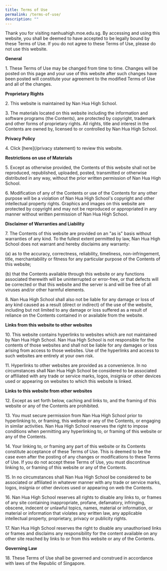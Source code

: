 ```yaml
---
title: Terms of Use
permalink: /terms-of-use/
description: ""
---
```

Thank you for visiting nanhuahigh.moe.edu.sg. By accessing and using this website, you shall be deemed to have accepted to be legally bound by these Terms of Use. If you do not agree to these Terms of Use, please do not use this website.

**General**

1\. These Terms of Use may be changed from time to time. Changes will be posted on this page and your use of this website after such changes have been posted will constitute your agreement to the modified Terms of Use and all of the changes.

**Proprietary Rights**

2\. This website is maintained by Nan Hua High School.

3\. The materials located on this website including the information and software programs (the Contents), are protected by copyright, trademark and other forms of proprietary rights. All rights, title and interest in the Contents are owned by, licensed to or controlled by Nan Hua High School.

**Privacy Policy**

4\. Click [here](/privacy statement) to review this website.

**Restrictions on use of Materials**

5\. Except as otherwise provided, the Contents of this website shall not be reproduced, republished, uploaded, posted, transmitted or otherwise distributed in any way, without the prior written permission of Nan Hua High School.

6\. Modification of any of the Contents or use of the Contents for any other purpose will be a violation of Nan Hua High School's copyright and other intellectual property rights. Graphics and images on this website are protected by copyright and may not be reproduced or appropriated in any manner without written permission of Nan Hua High School.

**Disclaimer of Warranties and Liability**

7\. The Contents of this website are provided on an "as is" basis without warranties of any kind. To the fullest extent permitted by law, Nan Hua High School does not warrant and hereby disclaims any warranty:

(a) as to the accuracy, correctness, reliability, timeliness, non-infringement, title, merchantability or fitness for any particular purpose of the Contents of this website;

(b) that the Contents available through this website or any functions associated therewith will be uninterrupted or error-free, or that defects will be corrected or that this website and the server is and will be free of all viruses and/or other harmful elements.

8\. Nan Hua High School shall also not be liable for any damage or loss of any kind caused as a result (direct or indirect) of the use of the website, including but not limited to any damage or loss suffered as a result of reliance on the Contents contained in or available from the website.

**Links from this website to other websites**

10\. This website contains hyperlinks to websites which are not maintained by Nan Hua High School. Nan Hua High School is not responsible for the contents of those websites and shall not be liable for any damages or loss arising from access to those websites. Use of the hyperlinks and access to such websites are entirely at your own risk.

11\. Hyperlinks to other websites are provided as a convenience. In no circumstances shall Nan Hua High School be considered to be associated or affiliated with any trade or service marks, logos, insignia or other devices used or appearing on websites to which this website is linked.

**Links to this website from other websites**

12\. Except as set forth below, caching and links to, and the framing of this website or any of the Contents are prohibited.

13\. You must secure permission from Nan Hua High School prior to hyperlinking to, or framing, this website or any of the Contents, or engaging in similar activities. Nan Hua High School reserves the right to impose conditions when permitting any hyperlinking to, or framing of this website or any of the Contents.

14\. Your linking to, or framing any part of this website or its Contents constitute acceptance of these Terms of Use. This is deemed to be the case even after the posting of any changes or modifications to these Terms of Use. If you do not accept these Terms of Use, you must discontinue linking to, or framing of this website or any of the Contents.

15\. In no circumstances shall Nan Hua High School be considered to be associated or affiliated in whatever manner with any trade or service marks, logos, insignia or other devices used or appearing on web the Contents.

16\. Nan Hua High School reserves all rights to disable any links to, or frames of any site containing inappropriate, profane, defamatory, infringing, obscene, indecent or unlawful topics, names, material or information, or material or information that violates any written law, any applicable intellectual property, proprietary, privacy or publicity rights.

17\. Nan Hua High School reserves the right to disable any unauthorised links or frames and disclaims any responsibility for the content available on any other site reached by links to or from this website or any of the Contents.

**Governing Law**

18\. These Terms of Use shall be governed and construed in accordance with laws of the Republic of Singapore.